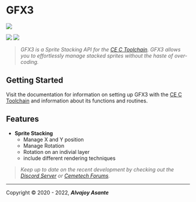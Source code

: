 # GFX3
![](https://i.imgur.com/e3tJoFV.png)

![](https://img.shields.io/github/release/Overload02/GFX3) ![](https://img.shields.io/github/issues/Overload02/GFX3)

> *GFX3 is a Sprite Stacking API for the [CE C Toolchain](https://github.com/CE-Programming/toolchain). GFX3 allows you to effortlessly manage stacked sprites without the haste of over-coding.*

## Getting Started
Visit the documentation for information on setting up GFX3 with the [CE C Toolchain](https://github.com/CE-Programming/toolchain) and information about its functions and routines.

## Features
- **Sprite Stacking**
  - Manage X and Y position
  - Manage Rotation
  - Rotation on an indivial layer
  - include different rendering techniques


> *Keep up to date on the recent development by checking out the [Discord Server](https://discord.gg/xyUZgnD4UJ "New Discord Server") or [Cemetech Forums](https://www.cemetech.net/ "Cemetech Forums").*

---
 Copyright &copy; 2020 - 2022, ***Alvajoy Asante***
